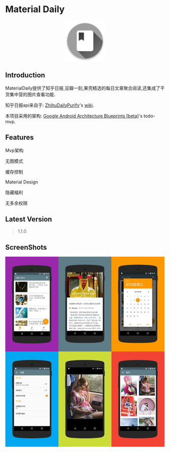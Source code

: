 # Material Daily

<div align="center">
	<img src="./art/ic_app_launcher.png" width="128">
</div>

## Introduction

MaterialDaily提供了知乎日报,豆瓣一刻,果壳精选的每日文章聚合阅读,还集成了干货集中营的图片查看功能.

知乎日报api来自于: [ZhihuDailyPurify](https://github.com/izzyleung/ZhihuDailyPurify)'s [wiki](https://github.com/izzyleung/ZhihuDailyPurify/wiki/%E7%9F%A5%E4%B9%8E%E6%97%A5%E6%8A%A5-API-%E5%88%86%E6%9E%90).

本项目采用的架构: [Google Android Architecture Blueprints [beta]](https://github.com/googlesamples/android-architecture)'s todo-mvp.

## Features

Mvp架构

无图模式

缓存控制

Material Design

隐藏福利

无多余权限


## Latest Version

> 1.1.0

## ScreenShots

![screenshot](./art/intro_img.jpg)
